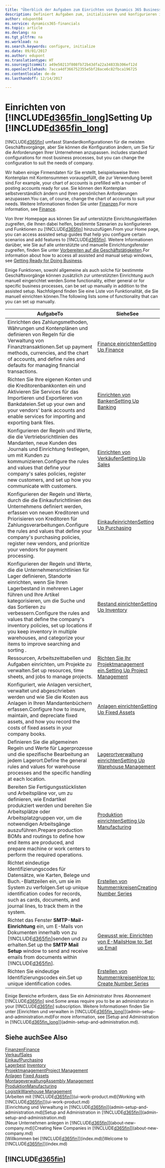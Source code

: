 ```yaml
---
title: "Überblick der Aufgaben zum Einrichten von Dynamics 365 Business edition | Microsoft Docs"
description: Definiert Aufgaben zum, initialisieren und konfigurieren in Dynamics 365 Business edition, um Ihren Anforderungen zu entsprechen.
author: edupont04
ms.service: dynamics365-financials
ms.topic: article
ms.devlang: na
ms.tgt_pltfrm: na
ms.workload: na
ms.search.keywords: configure, initialize
ms.date: 09/01/2017
ms.author: edupont
ms.translationtype: HT
ms.sourcegitcommit: a49e50213f808fb72b43dfa22a34833b306ef12d
ms.openlocfilehash: 7acca4df366752355e5bf28ace6c82fbca196725
ms.contentlocale: de-de
ms.lasthandoff: 12/14/2017

---
```

# <a name="setting-up-included365finlongincludesd365finlongmdmd"></a><span data-ttu-id="41f14-103">Einrichten von [!INCLUDE[d365fin_long](includes/d365fin_long_md.md)]</span><span class="sxs-lookup"><span data-stu-id="41f14-103">Setting Up [!INCLUDE[d365fin_long](includes/d365fin_long_md.md)]</span></span>
[!INCLUDE[d365fin](includes/d365fin_md.md)]<span data-ttu-id="41f14-104"> umfasst Standardkonfigurationen für die meisten Geschäftsvorgänge, aber Sie können die Konfiguration ändern, um Sie für die Anforderungen Ihrer Unternehmen anzupassen.</span><span class="sxs-lookup"><span data-stu-id="41f14-104"> includes standard configurations for most business processes, but you can change the configuration to suit the needs of company.</span></span>

<span data-ttu-id="41f14-105">Wir haben einige Firmendaten für Sie erstellt, beispielsweise Ihren Kontenplan mit Kontensummen vorausgefüllt, die zur Verwendung bereit sind.</span><span class="sxs-lookup"><span data-stu-id="41f14-105">For example, your chart of accounts is prefilled with a number of posting accounts ready for use.</span></span> <span data-ttu-id="41f14-106">Sie können den Kontenplan selbstverständlich ändern und Ihren persönlichen Anforderungen anzupassen.</span><span class="sxs-lookup"><span data-stu-id="41f14-106">You can, of course, change the chart of accounts to suit your needs.</span></span> <span data-ttu-id="41f14-107">Weitere Informationen finden Sie unter [Finanzen](finance.md).</span><span class="sxs-lookup"><span data-stu-id="41f14-107">For more information, see [Finance](finance.md).</span></span>

<span data-ttu-id="41f14-108">Von Ihrer Homepage aus können Sie auf unterstützte Einrichtungsleitfäden zugreifen, die Ihnen dabei helfen, bestimmte Szenarien zu konfigurieren und Funktionen zu [!INCLUDE[d365fin](includes/d365fin_md.md)] hinzuzufügen.</span><span class="sxs-lookup"><span data-stu-id="41f14-108">From your Home page, you can access assisted setup guides that help you configure certain scenarios and add features to [!INCLUDE[d365fin](includes/d365fin_md.md)].</span></span> <span data-ttu-id="41f14-109">Weitere Informationen darüber, wie Sie auf alle unterstützte und manuelle Einrichtungsfenster zugreifen, finden Sie unter [Vorbereiten auf die Geschäftstätigkeiten](ui-get-ready-business.md).</span><span class="sxs-lookup"><span data-stu-id="41f14-109">For information about how to access all assisted and manual setup windows, see [Getting Ready for Doing Business](ui-get-ready-business.md).</span></span>

<span data-ttu-id="41f14-110">Einige Funktionen, sowohl allgemeine als auch solche für bestimmte Geschäftsvorgänge können zusätzlich zur unterstützten Einrichtung auch manuell eingerichtet werden.</span><span class="sxs-lookup"><span data-stu-id="41f14-110">Some functionality, either general or for specific business processes, can be set up manually in addition to the assisted setup.</span></span> <span data-ttu-id="41f14-111">Nachfolgend finden Sie eine Liste von Funktionalität, die Sie manuell einrichten können.</span><span class="sxs-lookup"><span data-stu-id="41f14-111">The following lists some of functionality that can you can set up manually.</span></span>

| <span data-ttu-id="41f14-112">Aufgabe</span><span class="sxs-lookup"><span data-stu-id="41f14-112">To</span></span> | <span data-ttu-id="41f14-113">Siehe</span><span class="sxs-lookup"><span data-stu-id="41f14-113">See</span></span> |
| --- | --- |
| <span data-ttu-id="41f14-114">Einrichten des Zahlungsmethoden, Währungen und Kontenplänen und definieren von Regeln für die Verwaltung von Finanztransaktionen.</span><span class="sxs-lookup"><span data-stu-id="41f14-114">Set up payment methods, currencies, and the chart of accounts, and define rules and defaults for managing financial transactions.</span></span> |[<span data-ttu-id="41f14-115">Finance einrichten</span><span class="sxs-lookup"><span data-stu-id="41f14-115">Setting Up Finance</span></span>](finance-setup-finance.md) |
| <span data-ttu-id="41f14-116">Richten Sie Ihre eigenen Konten und die Kreditorenbankkonten ein und Aktivieren Sie Services für das Importieren und Exportieren von Bankdateien.</span><span class="sxs-lookup"><span data-stu-id="41f14-116">Set up your own and your vendors' bank accounts and enable services for importing and exporting bank files.</span></span> |[<span data-ttu-id="41f14-117">Einrichten von Banken</span><span class="sxs-lookup"><span data-stu-id="41f14-117">Setting Up Banking</span></span>](bank-setup-banking.md) |
| <span data-ttu-id="41f14-118">Konfigurieren der Regeln und Werte, die die Vertriebsrichtlinien des Mandanten, neue Kunden des Journals und Einrichtung festlegen, um mit Kunden zu kommunizieren.</span><span class="sxs-lookup"><span data-stu-id="41f14-118">Configure the rules and values that define your company's sales policies, register new customers, and set up how you communicate with customers.</span></span> |[<span data-ttu-id="41f14-119">Einrichten von Verkäufen</span><span class="sxs-lookup"><span data-stu-id="41f14-119">Setting Up Sales</span></span>](sales-setup-sales.md) |
| <span data-ttu-id="41f14-120">Konfigurieren der Regeln und Werte, durch die die Einkaufsrichtlinien des Unternehmens definiert werden, erfassen von neuen Kreditoren und Priorisieren von Kreditoren für Zahlungsverarbeitungen.</span><span class="sxs-lookup"><span data-stu-id="41f14-120">Configure the rules and values that define your company's purchasing policies, register new vendors, and prioritize your vendors for payment processing.</span></span> |[<span data-ttu-id="41f14-121">Einkaufeinrichten</span><span class="sxs-lookup"><span data-stu-id="41f14-121">Setting Up Purchasing</span></span>](purchasing-setup-purchasing.md) |
| <span data-ttu-id="41f14-122">Konfigurieren der Regeln und Werte, die die Unternehmensrichtlinien für Lager definieren, Standorte einrichten, wenn Sie Ihren Lagerbestand in mehreren Lager führen und Ihre Artikel kategorisieren, um die Suche und das Sortieren zu verbessern.</span><span class="sxs-lookup"><span data-stu-id="41f14-122">Configure the rules and values that define the company's inventory policies, set up locations if you keep inventory in multiple warehouses, and categorize your items to improve searching and sorting .</span></span> |[<span data-ttu-id="41f14-123">Bestand einrichten</span><span class="sxs-lookup"><span data-stu-id="41f14-123">Setting Up Inventory</span></span>](inventory-setup-inventory.md) |
| <span data-ttu-id="41f14-124">Ressourcen, Arbeitszeittabellen und Aufgaben einrichten, um Projekte zu verwalten.</span><span class="sxs-lookup"><span data-stu-id="41f14-124">Set up resources, time sheets, and jobs to manage projects.</span></span> |[<span data-ttu-id="41f14-125">Richten Sie Ihr Projektmanagement ein.</span><span class="sxs-lookup"><span data-stu-id="41f14-125">Setting Up Project Management</span></span>](projects-setup-projects.md) |
| <span data-ttu-id="41f14-126">Konfiguriert, wie Anlagen versichert, verwaltet und abgeschrieben werden und wie Sie die Kosten aus Anlagen in Ihren Mandantenbüchern erfassen.</span><span class="sxs-lookup"><span data-stu-id="41f14-126">Configure how to insure, maintain, and depreciate fixed assets, and how you record the costs of fixed assets in your company books.</span></span> |[<span data-ttu-id="41f14-127">Anlagen einrichten</span><span class="sxs-lookup"><span data-stu-id="41f14-127">Setting Up Fixed Assets</span></span>](fa-setup.md) |
|<span data-ttu-id="41f14-128">Definieren Sie die allgemeinen Regeln und Werte für Lagerprozesse und die spezifische Bearbeitung an jedem Lagerort.</span><span class="sxs-lookup"><span data-stu-id="41f14-128">Define the general rules and values for warehouse processes and the specific handling at each location.</span></span>|[<span data-ttu-id="41f14-129">Lagerortverwaltung einrichten</span><span class="sxs-lookup"><span data-stu-id="41f14-129">Setting Up Warehouse Management</span></span>](warehouse-setup-warehouse.md)|
|<span data-ttu-id="41f14-130">Bereiten Sie Fertigungsstücklisten und Arbeitspläne vor, um zu definieren, wie Endartikel produkziert werden und bereiten Sie Arbeitsplätze oder Arbeitsplatzgruppen vor, um die notwendigen Arbeitsgänge auszuführen.</span><span class="sxs-lookup"><span data-stu-id="41f14-130">Prepare production BOMs and routings to define how end items are produced, and prepare machine or work centers to perform the required operations.</span></span>|[<span data-ttu-id="41f14-131">Produktion einrichten</span><span class="sxs-lookup"><span data-stu-id="41f14-131">Setting Up Manufacturing</span></span>](production-configure-production-processes.md)|
| <span data-ttu-id="41f14-132">Richtet eindeutige Identifizierungscodes für Datensätze, wie Karten, Belege und Buch.-Blattzeilen ein, um sie im System zu verfolgen.</span><span class="sxs-lookup"><span data-stu-id="41f14-132">Set up unique identification codes for records, such as cards, documents, and journal lines, to track them in the system.</span></span> |[<span data-ttu-id="41f14-133">Erstellen von Nummernkreisen</span><span class="sxs-lookup"><span data-stu-id="41f14-133">Creating Number Series</span></span>](ui-create-number-series.md) |
| <span data-ttu-id="41f14-134">Richtet das Fenster **SMTP-Mail-Einrichtung** ein, um E-Mails von Dokumenten innerhalb von zu [!INCLUDE[d365fin](includes/d365fin_md.md)]senden und zu erhalten.</span><span class="sxs-lookup"><span data-stu-id="41f14-134">Set up the **SMTP Mail Setup** window to send and receive emails from documents within [!INCLUDE[d365fin](includes/d365fin_md.md)].</span></span> |[<span data-ttu-id="41f14-135">Gewusst wie: Einrichten von E-Mails</span><span class="sxs-lookup"><span data-stu-id="41f14-135">How to: Set up Email</span></span>](madeira-how-setup-email.md) |
| <span data-ttu-id="41f14-136">Richten Sie eindeutige Identifizierungscodes ein.</span><span class="sxs-lookup"><span data-stu-id="41f14-136">Set up unique identification codes.</span></span> |[<span data-ttu-id="41f14-137">Erstellen von Nummernkreisen</span><span class="sxs-lookup"><span data-stu-id="41f14-137">How to: Create Number Series</span></span>](ui-create-number-series.md) |

<span data-ttu-id="41f14-138">Einige Bereiche erfordern, dass Sie ein Administrator Ihres Abonnement [!INCLUDE[d365fin](includes/d365fin_md.md)] sind.</span><span class="sxs-lookup"><span data-stu-id="41f14-138">Some areas require you to be an administrator in your [!INCLUDE[d365fin](includes/d365fin_md.md)] subscription.</span></span> <span data-ttu-id="41f14-139">Weitere Informationen finden Sie unter [Einrichten und verwalten in [!INCLUDE[d365fin_long](includes/d365fin_long_md.md)]](admin-setup-and-administration.md)</span><span class="sxs-lookup"><span data-stu-id="41f14-139">For more information, see [Setup and Administration in [!INCLUDE[d365fin_long](includes/d365fin_long_md.md)]](admin-setup-and-administration.md).</span></span>  

## <a name="see-also"></a><span data-ttu-id="41f14-140">Siehe auch</span><span class="sxs-lookup"><span data-stu-id="41f14-140">See Also</span></span>
[<span data-ttu-id="41f14-141">Finanzen</span><span class="sxs-lookup"><span data-stu-id="41f14-141">Finance</span></span>](finance.md)  
[<span data-ttu-id="41f14-142">Verkauf</span><span class="sxs-lookup"><span data-stu-id="41f14-142">Sales</span></span>](sales-manage-sales.md)  
[<span data-ttu-id="41f14-143">Einkauf</span><span class="sxs-lookup"><span data-stu-id="41f14-143">Purchasing</span></span>](purchasing-manage-purchasing.md)  
<span data-ttu-id="41f14-144">[Lagerbest](inventory-manage-inventory.md)  </span><span class="sxs-lookup"><span data-stu-id="41f14-144">[Inventory](inventory-manage-inventory.md)  </span></span>  
[<span data-ttu-id="41f14-145">Projektmanagement</span><span class="sxs-lookup"><span data-stu-id="41f14-145">Project Management</span></span>](projects-manage-projects.md)  
<span data-ttu-id="41f14-146">[Anlagen](fa-manage.md)  </span><span class="sxs-lookup"><span data-stu-id="41f14-146">[Fixed Assets](fa-manage.md)  </span></span>  
[<span data-ttu-id="41f14-147">Montageverwaltung</span><span class="sxs-lookup"><span data-stu-id="41f14-147">Assembly Management</span></span>](assembly-assemble-items.md)  
[<span data-ttu-id="41f14-148">Produktion</span><span class="sxs-lookup"><span data-stu-id="41f14-148">Manufacturing</span></span>](production-manage-manufacturing.md)  
[<span data-ttu-id="41f14-149">Logistik</span><span class="sxs-lookup"><span data-stu-id="41f14-149">Warehouse Management</span></span>](warehouse-manage-warehouse.md)  
<span data-ttu-id="41f14-150">[Arbeiten mit [!INCLUDE[d365fin](includes/d365fin_md.md)]](ui-work-product.md)</span><span class="sxs-lookup"><span data-stu-id="41f14-150">[Working with [!INCLUDE[d365fin](includes/d365fin_md.md)]](ui-work-product.md)</span></span>  
<span data-ttu-id="41f14-151">[Einrichtung und Verwaltung in [!INCLUDE[d365fin](includes/d365fin_md.md)]](admin-setup-and-administration.md)</span><span class="sxs-lookup"><span data-stu-id="41f14-151">[Setup and Administration in [!INCLUDE[d365fin](includes/d365fin_md.md)]](admin-setup-and-administration.md)</span></span>  
<span data-ttu-id="41f14-152">[Neue Unternehmen anlegen in [!INCLUDE[d365fin](includes/d365fin_md.md)]](about-new-company.md)</span><span class="sxs-lookup"><span data-stu-id="41f14-152">[Creating New Companies in [!INCLUDE[d365fin](includes/d365fin_md.md)]](about-new-company.md)</span></span>  
<span data-ttu-id="41f14-153">[Willkommen bei [!INCLUDE[d365fin](includes/d365fin_md.md)]](index.md)</span><span class="sxs-lookup"><span data-stu-id="41f14-153">[Welcome to [!INCLUDE[d365fin](includes/d365fin_md.md)]](index.md)</span></span>  

## [!INCLUDE[d365fin](includes/free_trial_md.md)]

